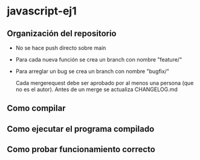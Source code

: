 # javascript-ej1

## Organización del repositorio
- No se hace push directo sobre main
- Para cada nueva función se crea un branch con nombre "feature/<funcion>"
- Para arreglar un bug se crea un branch con nombre "bugfix/<bug>"

  Cada mergerequest debe ser aprobado por al menos una persona (que no es el autor). Antes de un merge se actualiza CHANGELOG.md
  
## Como compilar
  
## Como ejecutar el programa compilado
  
## Como probar funcionamiento correcto
  
  
